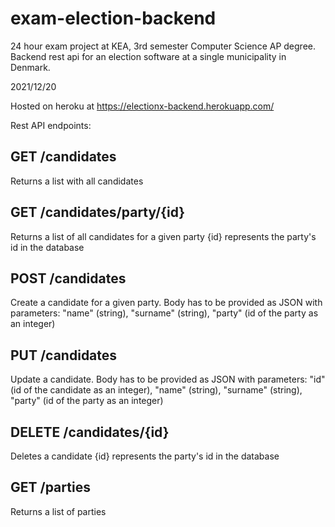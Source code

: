# exam-election-backend
24 hour exam project at KEA, 3rd semester Computer Science AP degree.
Backend rest api for an election software at a single municipality in Denmark.

2021/12/20

Hosted on heroku at https://electionx-backend.herokuapp.com/

Rest API endpoints:

## GET /candidates
Returns a list with all candidates

## GET /candidates/party/{id}
Returns a list of all candidates for a given party
{id} represents the party's id in the database

## POST /candidates
Create a candidate for a given party. 
Body has to be provided as JSON with parameters:
"name" (string), "surname" (string), "party" (id of the party as an integer)

## PUT /candidates
Update a candidate.
Body has to be provided as JSON with parameters:
"id" (id of the candidate as an integer), "name" (string), "surname" (string), "party" (id of the party as an integer)

## DELETE /candidates/{id}
Deletes a candidate
{id} represents the party's id in the database

## GET /parties
Returns a list of parties
